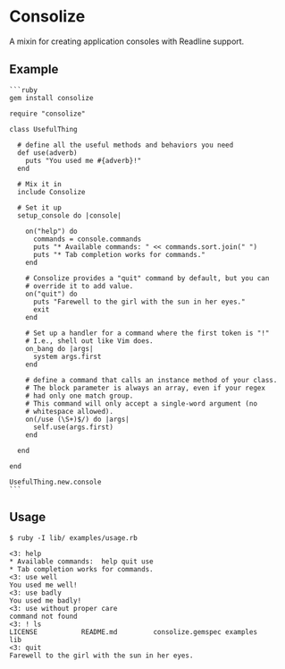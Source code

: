 # Consolize

A mixin for creating application consoles with Readline support.

## Example

    ```ruby
    gem install consolize

    require "consolize"

    class UsefulThing

      # define all the useful methods and behaviors you need
      def use(adverb)
        puts "You used me #{adverb}!"
      end

      # Mix it in
      include Consolize

      # Set it up
      setup_console do |console|

        on("help") do
          commands = console.commands
          puts "* Available commands: " << commands.sort.join(" ")
          puts "* Tab completion works for commands."
        end

        # Consolize provides a "quit" command by default, but you can
        # override it to add value.
        on("quit") do
          puts "Farewell to the girl with the sun in her eyes."
          exit
        end

        # Set up a handler for a command where the first token is "!"
        # I.e., shell out like Vim does.
        on_bang do |args|
          system args.first
        end

        # define a command that calls an instance method of your class.
        # The block parameter is always an array, even if your regex
        # had only one match group.
        # This command will only accept a single-word argument (no
        # whitespace allowed).
        on(/use (\S+)$/) do |args|
          self.use(args.first)
        end

      end

    end

    UsefulThing.new.console
    ```


## Usage


    $ ruby -I lib/ examples/usage.rb 

    <3: help
    * Available commands:  help quit use
    * Tab completion works for commands.
    <3: use well
    You used me well!
    <3: use badly
    You used me badly!
    <3: use without proper care
    command not found
    <3: ! ls
    LICENSE           README.md         consolize.gemspec examples          lib
    <3: quit
    Farewell to the girl with the sun in her eyes.



